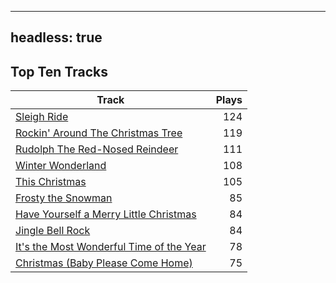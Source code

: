 
---
headless: true
---

## Top Ten Tracks

| Track | Plays |
| --- |  ---: |
|[Sleigh Ride](/songs/sleigh-ride)| 124|
|[Rockin' Around The Christmas Tree](/songs/rockin-around-the-christmas-tree)| 119|
|[Rudolph The Red-Nosed Reindeer](/songs/rudolph-the-red-nosed-reindeer)| 111|
|[Winter Wonderland](/songs/winter-wonderland)| 108|
|[This Christmas](/songs/this-christmas)| 105|
|[Frosty the Snowman](/songs/frosty-the-snowman)| 85|
|[Have Yourself a Merry Little Christmas](/songs/have-yourself-a-merry-little-christmas)| 84|
|[Jingle Bell Rock](/songs/jingle-bell-rock)| 84|
|[It's the Most Wonderful Time of the Year](/songs/its-the-most-wonderful-time-of-the-year)| 78|
|[Christmas (Baby Please Come Home)](/songs/christmas-baby-please-come-home)| 75|
